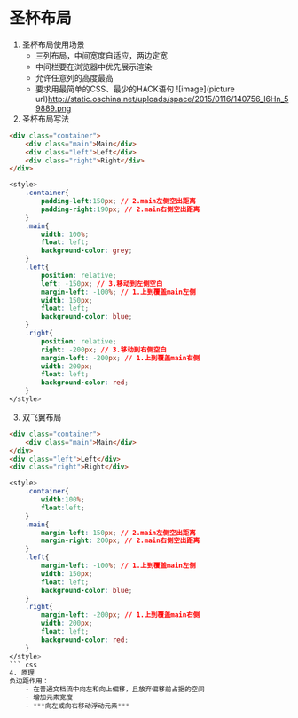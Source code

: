 # 圣杯布局
1. 圣杯布局使用场景
    - 三列布局，中间宽度自适应，两边定宽
    - 中间栏要在浏览器中优先展示渲染
    - 允许任意列的高度最高
    - 要求用最简单的CSS、最少的HACK语句
![image](picture url)http://static.oschina.net/uploads/space/2015/0116/140756_l6Hn_59889.png
2. 圣杯布局写法
``` html
<div class="container">
    <div class="main">Main</div>
    <div class="left">Left</div>
    <div class="right">Right</div>
</div>
```
``` css
<style>
    .container{
        padding-left:150px; // 2.main左侧空出距离
        padding-right:190px; // 2.main右侧空出距离
    }
    .main{
        width: 100%;
        float: left;
        background-color: grey;
    }
    .left{
        position: relative;
        left: -150px; // 3.移动到左侧空白
        margin-left: -100%; // 1.上到覆盖main左侧
        width: 150px;
        float: left;
        background-color: blue;
    }
    .right{
        position: relative;
        right: -200px; // 3.移动到右侧空白
        margin-left: -200px; // 1.上到覆盖main右侧
        width: 200px;
        float: left;
        background-color: red;
    }
</style>
```
3. 双飞翼布局
``` html
<div class="container">
    <div class="main">Main</div>
</div>
<div class="left">Left</div>
<div class="right">Right</div>
```
``` css
<style>
    .container{
        width:100%;
        float:left;
    }
    .main{
        margin-left: 150px; // 2.main左侧空出距离
        margin-right: 200px; // 2.main右侧空出距离
    }
    .left{
        margin-left: -100%; // 1.上到覆盖main左侧
        width: 150px;
        float: left;
        background-color: blue;
    }
    .right{
        margin-left: -200px; // 1.上到覆盖main右侧
        width: 200px;
        float: left;
        background-color: red;
    }
</style>
``` css
4. 原理
负边距作用：
    - 在普通文档流中向左和向上偏移，且放弃偏移前占据的空间
    - 增加元素宽度
    - ***向左或向右移动浮动元素***